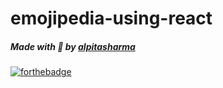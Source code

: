 # emojipedia-using-react
##### Made with 💛 by <a href="https://github.com/alpitasharma2">alpitasharma</a>

[![forthebadge](https://forthebadge.com/images/badges/built-with-love.svg)](https://github.com/alpitasharma2)
